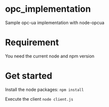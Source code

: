 # opc_implementation
Sample opc-ua implementation with node-opcua

# Requirement
You need the current node and npm version

# Get started
Install the node packages: 
`npm install`

Execute the client
`node client.js`
